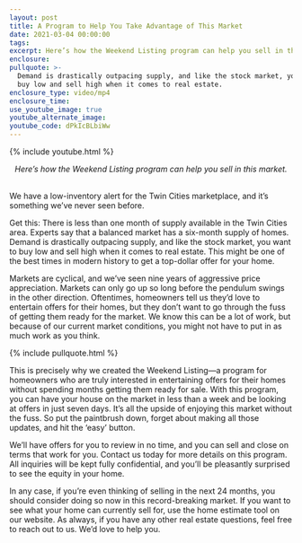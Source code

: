 ```yaml
---
layout: post
title: A Program to Help You Take Advantage of This Market
date: 2021-03-04 00:00:00
tags:
excerpt: Here’s how the Weekend Listing program can help you sell in this market.
enclosure:
pullquote: >-
  Demand is drastically outpacing supply, and like the stock market, you want to
  buy low and sell high when it comes to real estate.
enclosure_type: video/mp4
enclosure_time:
use_youtube_image: true
youtube_alternate_image:
youtube_code: dPkIcBLbiWw
---
```

{% include youtube.html %}

<center><em>Here&rsquo;s how the Weekend Listing program can help you sell in this market.</em></center>

<center>&nbsp;</center>

We have a low-inventory alert for the Twin Cities marketplace, and it’s something we’ve never seen before.

Get this: There is less than one month of supply available in the Twin Cities area. Experts say that a balanced market has a six-month supply of homes. Demand is drastically outpacing supply, and like the stock market, you want to buy low and sell high when it comes to real estate. This might be one of the best times in modern history to get a top-dollar offer for your home.

Markets are cyclical, and we’ve seen nine years of aggressive price appreciation. Markets can only go up so long before the pendulum swings in the other direction. Oftentimes, homeowners tell us they’d love to entertain offers for their homes, but they don’t want to go through the fuss of getting them ready for the market. We know this can be a lot of work, but because of our current market conditions, you might not have to put in as much work as you think.

{% include pullquote.html %}

This is precisely why we created the Weekend Listing—a program for homeowners who are truly interested in entertaining offers for their homes without spending months getting them ready for sale. With this program, you can have your house on the market in less than a week and be looking at offers in just seven days. It’s all the upside of enjoying this market without the fuss. So put the paintbrush down, forget about making all those updates, and hit the ‘easy’ button.

We’ll have offers for you to review in no time, and you can sell and close on terms that work for you. Contact us today for more details on this program. All inquiries will be kept fully confidential, and you’ll be pleasantly surprised to see the equity in your home.

In any case, if you’re even thinking of selling in the next 24 months, you should consider doing so now in this record-breaking market. If you want to see what your home can currently sell for, use the home estimate tool on our website. As always, if you have any other real estate questions, feel free to reach out to us. We’d love to help you.
